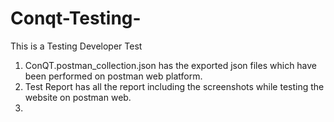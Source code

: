 # Conqt-Testing-
This is a Testing Developer Test

1. ConQT.postman_collection.json has the exported json files which have been performed on postman web platform.
2. Test Report has all the report including the screenshots while testing the website on postman web.
3. 
